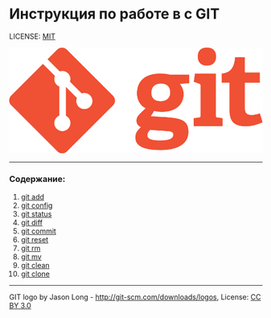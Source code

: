 # Инструкция по работе в с GIT

LICENSE: [MIT](./license.md)

![Git-Logo](./assets/Git-Logo.png)

---

### Содержание:
1. [git add](./add.md)
2. [git config](./config.md)
3. [git status](./status.md)
4. [git diff](./diff.md)
5. [git commit](./commit.md)
6. [git reset](./reset.md)
7. [git rm](./rm.md)
8. [git mv](./mv.md)
9. [git clean](./clean.md)
10. [git clone](./clone.md)


---

GIT logo by Jason Long - http://git-scm.com/downloads/logos,
License: [CC BY 3.0](https://creativecommons.org/licenses/by/3.0/)